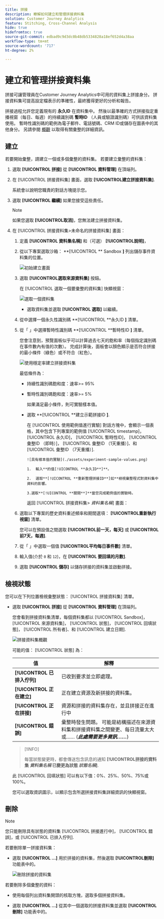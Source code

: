 ```yaml
---
title: 拼接
description: 瞭解如何建立和管理拼接資料集
solution: Customer Journey Analytics
feature: Stitching, Cross-Channel Analysis
hide: true
hidefromtoc: true
source-git-commit: edbad9c9d3dc0b48db5334828a18ef652d4a38aa
workflow-type: tm+mt
source-wordcount: '717'
ht-degree: 2%

---
```


# 建立和管理拼接資料集

拼接可讓管理員在Customer Journey Analytics中可用的資料集上拼接身分。 拼接資料集可提高設定檔表示的準確性，最終獲得更好的分析和報告。

拼接過程允許您定義現有的 **永久ID** 在資料集中。 然後以最準確的方式拼接指定重播視窗（每日、每週）的持續識別碼 **暫時ID** （人員或驗證識別碼）可供該資料集使用。 暫時性識別碼的範例為電子郵件、電話號碼、CRM ID或儲存在圖表中的其他身分。 另請參閱 [概觀](overview.md) 以取得有關彙整的詳細資訊。

## 建立

若要開始彙整，請建立一個或多個彙整的資料集。 若要建立彙整的資料集：

1. 選取 **[!UICONTROL **&#x200B;拼接&#x200B;**]** 從 **[!UICONTROL **&#x200B;資料管理&#x200B;**]** 在頂端列。

2. 在 [!UICONTROL 拼接資料集] 畫面，選取 **[!UICONTROL **&#x200B;建立拼接資料集&#x200B;**]**.

   系統會以說明您職責的對話方塊提示您。

3. 選取 **[!UICONTROL **&#x200B;繼續&#x200B;**]** 如果您接受這些責任。

   >[!NOTE]
   >
   >    如果您選取 **[!UICONTROL **&#x200B;取消&#x200B;**]**，您無法建立拼接資料集。

4. 在 [!UICONTROL 拼接資料集>未命名的拼接資料集] 畫面：

   1. 定義 **[!UICONTROL **&#x200B;資料集名稱&#x200B;**]** 和（可選） **[!UICONTROL **&#x200B;說明&#x200B;**]**，

   2. 從以下專案選取沙箱： **[!UICONTROL ** Sandbox **]** 列出儲存事件資料集的位置。

      ![初始建立畫面](./assets/create-initial.png)

   3. 選取 **[!UICONTROL **&#x200B;選取來源資料集&#x200B;**]** 按鈕。

      在 [!UICONTROL 選取一個要彙整的資料集] 快顯視窗：

      ![選取一個資料集](./assets/select-one-dataset.png)

      - 選取資料集並選取 **[!UICONTROL **&#x200B;選取&#x200B;**]** 以繼續。

   4. 從中選擇一個永久性識別碼 **[!UICONTROL **&#x200B;永久ID **]** 清單。

   5. 從「 」中選擇暫時性識別碼 **[!UICONTROL **&#x200B;暫時性ID **]** 清單。

      您會注意到，預覽面板似乎可以計算過去七天的飽和率（每個指定識別碼在事件數內有值的次數）。 完成計算後，面板會以顏色顯示是否符合拼接的最小條件（綠色）或不符合（紅色）。

      ![使用穩定率建立拼接資料集](./assets/create-before-experimenting.png)

      最低條件為：

      - 持續性識別碼飽和度：速率>= 95%

      - 暫時性識別碼飽和度：速率>= 5%

        如果滿足最小條件，則可實驗樣本值。

      - 選取 **[!UICONTROL **&#x200B;建立示範拼接ID **]**.

        在 [!UICONTROL 使用範例值進行實驗] 對話方塊中，會顯示一個表格，其中包含下列專案的範例值 [!UICONTROL timestamp]， [!UICONTROL 永久ID]， [!UICONTROL 暫時性ID]， [!UICONTROL 彙整ID （即時）]， [!UICONTROL 彙整ID （1天重播）]、和 [!UICONTROL 彙整ID （7天重播）].

            ![具有樣本值的實驗](./assets/experiment-sample-values.png)
            
            1.  輸入**的值[!UICONTROL **永久ID**]**。
            
            2.  選取**[!UICONTROL **重新整理拼接ID**]如**檢視彙整程式對資料集中資料的影響。
            
            3.選取**[!UICONTROL **關閉**]**當您完成範例值的實驗時。
        

        返回 [!UICONTROL 拼接資料集> _資料集名稱_] 畫面：

   6. 選取以下專案的歷史資料重述頻率和期間選項： **[!UICONTROL **&#x200B;重新執行視窗&#x200B;**]** 清單。

      您可以在預設值之間選取 **[!UICONTROL **&#x200B;前一天，每天&#x200B;**]** 或 **[!UICONTROL **&#x200B;前7天，每週&#x200B;**]**.

   7. 從「 」中選取一個值 **[!UICONTROL **&#x200B;平均每日事件數&#x200B;**]** 清單。

   8. 輸入值(介於 `0` 和 `12`)，在 **[!UICONTROL **&#x200B;要回填的月數&#x200B;**]**.

   9. 選取 **[!UICONTROL **&#x200B;儲存&#x200B;**]** 以儲存拼接的資料集並啟動拼接。

## 檢視狀態

您可以在下列位置檢視彙整狀態： [!UICONTROL 拼接資料集] 清單。

- 選取 **[!UICONTROL **&#x200B;拼接&#x200B;**]** 從 **[!UICONTROL **&#x200B;資料管理&#x200B;**]** 在頂端列。

  您會看到拼接資料集清單，每個資料集都以 [!UICONTROL Sandbox]， [!UICONTROL 來源資料集]， [!UICONTROL 狀態]， [!UICONTROL 回填狀態]， [!UICONTROL 所有者]、和 [!UICONTROL 建立日期].

  ![拼接資料集概觀](./assets/overview-stitched-datasetts.png)

  可能的值： [!UICONTROL 狀態] 為：

  | 值 | 解釋 |
  |-----|-----|
  | **[!UICONTROL **&#x200B;已排入佇列&#x200B;**]** | 已收到要求並立即處理。 |
  | **[!UICONTROL **&#x200B;正在建立&#x200B;**]** | 正在建立資源及新拼接的資料集。 |
  | **[!UICONTROL **&#x200B;正在拼接&#x200B;**]** | 資源和拼接的資料集存在，並且拼接正在進行中 |
  | **[!UICONTROL **&#x200B;錯誤&#x200B;**]** | 彙整時發生問題。 可能是結構描述在來源資料集和拼接資料集之間變更、每日流量太大或…… (_**此處需要更多資訊……**_) |

  >[!INFO]
  >
  >    每當狀態變更時，都會傳送包含訊息的通知 **[!UICONTROL **&#x200B;拼接的資料集 _資料集名稱_ 已變更為狀態 _狀態名稱&#x200B;_**]**.


  此 [!UICONTROL 回填狀態] 可以有以下值：0%、25%、50%、75%或100%。

  您可以選取資訊圖示，以顯示包含所選拼接資料集詳細資訊的快顯視窗。


## 刪除

>[!NOTE]
>
>您只能刪除具有狀態的資料集 [!UICONTROL 拼接進行中]， [!UICONTROL 錯誤]，或 [!UICONTROL 已排入佇列].


若要刪除單一拼接資料集：

- 選取 **[!UICONTROL **...**]** 用於拼接的資料集，然後選取 **[!UICONTROL **&#x200B;刪除&#x200B;**]** 功能表中的。

  ![刪除拼接的資料集](./assets/delete-stitched-dataset.png)

若要刪除多個彙整的資料：

- 使用每個列出資料集開頭的核取方塊，選取多個拼接資料集。

- 選取 **[!UICONTROL **...**]** 從其中一個選取的拼接資料集並選取 **[!UICONTROL **&#x200B;刪除&#x200B;**]** 功能表中的。
